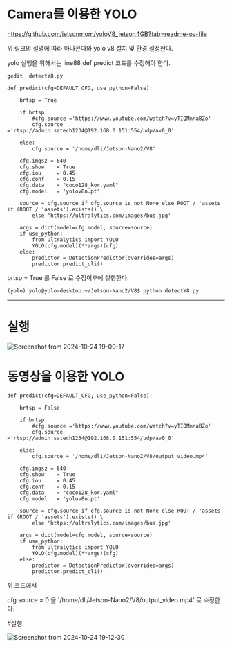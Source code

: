 # Camera를 이용한 YOLO
<https://github.com/jetsonmom/yoloV8_jetson4GB?tab=readme-ov-file>

위 링크의 설명에 따라 아나콘다와 yolo v8 설치 및 환경 설정한다.

yolo 실행을 위해서는 line88 def predict 코드를 수정해야 한다.

```
gedit  detectY8.py
```

```
def predict(cfg=DEFAULT_CFG, use_python=False):
   
    brtsp = True
	
    if brtsp: 
		#cfg.source ='https://www.youtube.com/watch?v=yTIQMnnaBZo'
        cfg.source ='rtsp://admin:satech1234@192.168.0.151:554/udp/av0_0'
       
    else:
        cfg.source = '/home/dli/Jetson-Nano2/V8'
        
    cfg.imgsz = 640
    cfg.show    = True    
    cfg.iou     = 0.45
    cfg.conf    = 0.15
    cfg.data    = "coco128_kor.yaml"
    cfg.model   = 'yolov8n.pt'

    source = cfg.source if cfg.source is not None else ROOT / 'assets' if (ROOT / 'assets').exists() \
        else 'https://ultralytics.com/images/bus.jpg'

    args = dict(model=cfg.model, source=source)
    if use_python:
        from ultralytics import YOLO
        YOLO(cfg.model)(**args)(cfg)
    else:
        predictor = DetectionPredictor(overrides=args)
        predictor.predict_cli()
```

brtsp = True 를 False 로 수정이후에 실행한다.

```
(yolo) yolo@yolo-desktop:~/Jetson-Nano2/V8$ python detectY8.py
```

---

# 실행

![Screenshot from 2024-10-24 19-00-17](https://github.com/user-attachments/assets/ed5e8708-2f9a-47ec-b3f8-fc5aff0b150e)

# 동영상을 이용한 YOLO

```
def predict(cfg=DEFAULT_CFG, use_python=False):
   
    brtsp = False
	
    if brtsp: 
		#cfg.source ='https://www.youtube.com/watch?v=yTIQMnnaBZo'
        cfg.source ='rtsp://admin:satech1234@192.168.0.151:554/udp/av0_0'
       
    else:
        cfg.source = '/home/dli/Jetson-Nano2/V8/output_video.mp4'
        
    cfg.imgsz = 640
    cfg.show    = True    
    cfg.iou     = 0.45
    cfg.conf    = 0.15
    cfg.data    = "coco128_kor.yaml"
    cfg.model   = 'yolov8n.pt'

    source = cfg.source if cfg.source is not None else ROOT / 'assets' if (ROOT / 'assets').exists() \
        else 'https://ultralytics.com/images/bus.jpg'

    args = dict(model=cfg.model, source=source)
    if use_python:
        from ultralytics import YOLO
        YOLO(cfg.model)(**args)(cfg)
    else:
        predictor = DetectionPredictor(overrides=args)
        predictor.predict_cli()
```

위 코드에서 

cfg.source = 0 을 '/home/dli/Jetson-Nano2/V8/output_video.mp4' 로 수정한다.

#실행

![Screenshot from 2024-10-24 19-12-30](https://github.com/user-attachments/assets/93c0b675-c231-42ff-8c41-76b95f8ad3d6)





